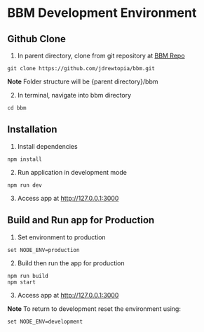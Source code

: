 # BBM Development Environment

## Github Clone
1. In parent directory, clone from git repository at [BBM Repo](https://github.com/jdrewtopia/bbm.git)
```console
git clone https://github.com/jdrewtopia/bbm.git
```
 **Note** Folder structure will be {parent directory}/bbm

2. In terminal, navigate into bbm directory  
```console
cd bbm
```

## Installation
1. Install dependencies
```console
npm install
```
2. Run application in development mode
```console
npm run dev
```
3. Access app at http://127.0.0.1:3000


## Build and Run app for Production
1. Set environment to production
```console
set NODE_ENV=production
```
2. Build then run the app for production
```console
npm run build
npm start
```
3. Access app at http://127.0.0.1:3000

**Note** To return to development reset the environment using:
```console
set NODE_ENV=development
```
 

